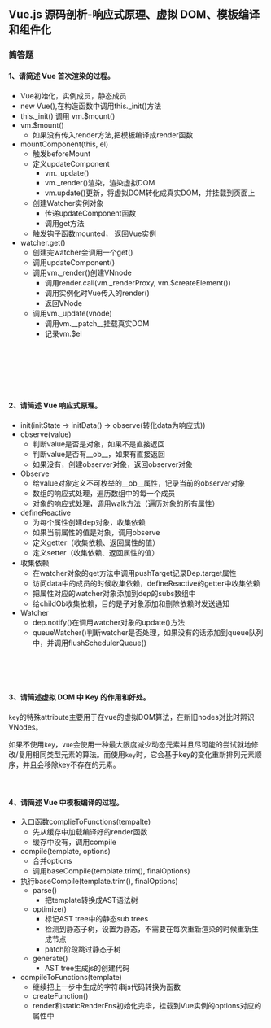 ## Vue.js 源码剖析-响应式原理、虚拟 DOM、模板编译和组件化

### 简答题

#### 1、请简述 Vue 首次渲染的过程。
- Vue初始化，实例成员，静态成员
- new Vue(),在构造函数中调用this._init()方法
- this._init()
  调用 vm.$mount()
- vm.$mount()
  - 如果没有传入render方法,把模板编译成render函数
- mountComponent(this, el)
  - 触发beforeMount
  - 定义updateComponent
    - vm._update()
    - vm._render()渲染，渲染虚拟DOM
    - vm.update()更新，将虚拟DOM转化成真实DOM，并挂载到页面上
  - 创建Watcher实例对象
    - 传递updateComponent函数
    - 调用get方法
  - 触发钩子函数mounted， 返回Vue实例
- watcher.get()
  - 创建完watcher会调用一个get()
  - 调用updateComponent()
  - 调用vm._render()创建VNnode
    - 调用render.call(vm._renderProxy, vm.$createElement())
    - 调用实例化时Vue传入的render()
    - 返回VNode
  - 调用vm._update(vnode)
    - 调用vm.__patch__挂载真实DOM
    - 记录vm.$el

　

　

　

#### 2、请简述 Vue 响应式原理。
- init(initState -> initData() -> observe(转化data为响应式))
- observe(value)
  - 判断value是否是对象，如果不是直接返回
  - 判断value是否有__ob__，如果有直接返回
  - 如果没有，创建observer对象，返回observer对象
- Observe
  - 给value对象定义不可枚举的__ob__属性，记录当前的observer对象
  - 数组的响应式处理，遍历数组中的每一个成员
  - 对象的响应式处理，调用walk方法（遍历对象的所有属性）
- defineReactive
  - 为每个属性创建dep对象，收集依赖
  - 如果当前属性的值是对象，调用observe
  - 定义getter（收集依赖、返回属性的值）
  - 定义setter（收集依赖、返回属性的值）
- 收集依赖
  - 在watcher对象的get方法中调用pushTarget记录Dep.target属性
  - 访问data中的成员的时候收集依赖，defineReactive的getter中收集依赖
  - 把属性对应的watcher对象添加到dep的subs数组中
  - 给childOb收集依赖，目的是子对象添加和删除依赖时发送通知
- Watcher
  - dep.notify()在调用watcher对象的update()方法
  - queueWatcher()判断watcher是否处理，如果没有的话添加到queue队列中，并调用flushSchedulerQueue()

　

　

#### 3、请简述虚拟 DOM 中 Key 的作用和好处。

`key`的特殊attribute主要用于在vue的虚拟DOM算法，在新旧nodes对比时辨识VNodes。

如果不使用`key`，`Vue`会使用一种最大限度减少动态元素并且尽可能的尝试就地修改/复用相同类型元素的算法。而使用`key`时，它会基于key的变化重新排列元素顺序，并且会移除key不存在的元素。


　

#### 4、请简述 Vue 中模板编译的过程。
- 入口函数complieToFunctions(tempalte)
  - 先从缓存中加载编译好的render函数
  - 缓存中没有，调用compile
- compile(template, options)
  - 合并options
  - 调用baseCompile(template.trim(), finalOptions)
- 执行baseCompile(template.trim(), finalOptions)
  - parse()
    - 把template转换成AST语法树
  - optimize()
    - 标记AST tree中的静态sub trees
    - 检测到静态子树，设置为静态，不需要在每次重新渲染的时候重新生成节点
    - patch阶段跳过静态子树
  - generate()
    - AST tree生成js的创建代码
- compileToFunctions(template)
  - 继续把上一步中生成的字符串js代码转换为函数
  - createFunction()
  - render和staticRenderFns初始化完毕，挂载到Vue实例的options对应的属性中

　

　

　